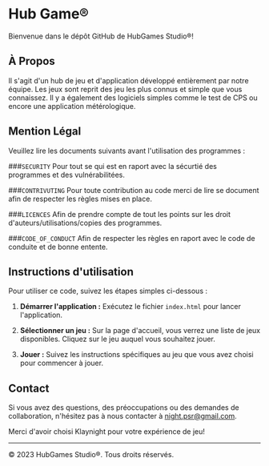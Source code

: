 # Hub Game®

Bienvenue dans le dépôt GitHub de HubGames Studio®!


## À Propos
Il s'agit d'un hub de jeu et d'application développé entièrement par notre équipe. Les jeux sont reprit des jeu les plus connus et simple que vous connaissez. Il y a également des logiciels simples comme le test de CPS ou encore une application métérologique.

## Mention Légal
Veuillez lire les documents suivants avant l'utilisation des programmes :

###`SECURITY` Pour tout se qui est en raport avec la sécurtié des programmes et des vulnérabilitées.

###`CONTRIVUTING` Pour toute contribution au code merci de lire se document afin de respecter les règles mises en place.

###`LICENCES` Afin de prendre compte de tout les points sur les droit d'auteurs/utilisations/copies des programmes.

###`CODE_OF_CONDUCT` Afin de respecter les règles en raport avec le code de conduite et de bonne entente.

## Instructions d'utilisation

Pour utiliser ce code, suivez les étapes simples ci-dessous :

1. **Démarrer l'application :** Exécutez le fichier `index.html` pour lancer l'application.

2. **Sélectionner un jeu :** Sur la page d'accueil, vous verrez une liste de jeux disponibles. Cliquez sur le jeu auquel vous souhaitez jouer.

3. **Jouer :** Suivez les instructions spécifiques au jeu que vous avez choisi pour commencer à jouer.

## Contact

Si vous avez des questions, des préoccupations ou des demandes de collaboration, n'hésitez pas à nous contacter à night.psr@gmail.com.

Merci d'avoir choisi Klaynight pour votre expérience de jeu!

---

© 2023 HubGames Studio®. Tous droits réservés.
